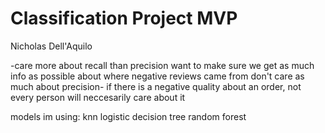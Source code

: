 # Classification Project MVP
Nicholas Dell'Aquilo



-care more about recall than precision
want to make sure we get as much info as possible about where negative reviews came from
don't care as much about precision- if there is a negative quality about an order, not every person will neccesarily care about it


models im using:
knn
logistic
decision tree
random forest
